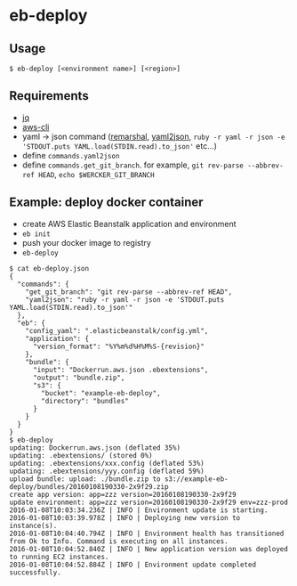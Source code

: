 # eb-deploy

## Usage

```
$ eb-deploy [<environment name>] [<region>]
```

## Requirements

- [jq](https://github.com/stedolan/jq)
- [aws-cli](https://github.com/aws/aws-cli)
- yaml -> json command ([remarshal](https://github.com/dbohdan/remarshal), [yaml2json](https://github.com/dbohdan/remarshal), `ruby -r yaml -r json -e 'STDOUT.puts YAML.load(STDIN.read).to_json'` etc...)
- define `commands.yaml2json`
- define `commands.get_git_branch`. for example, `git rev-parse --abbrev-ref HEAD`, `echo $WERCKER_GIT_BRANCH`

## Example: deploy docker container

- create AWS Elastic Beanstalk application and environment
- `eb init`
- push your docker image to registry
- `eb-deploy`

```
$ cat eb-deploy.json
{
  "commands": {
    "get_git_branch": "git rev-parse --abbrev-ref HEAD",
    "yaml2json": "ruby -r yaml -r json -e 'STDOUT.puts YAML.load(STDIN.read).to_json'"
  },
  "eb": {
    "config_yaml": ".elasticbeanstalk/config.yml",
    "application": {
      "version_format": "%Y%m%d%H%M%S-{revision}"
    },
    "bundle": {
      "input": "Dockerrun.aws.json .ebextensions",
      "output": "bundle.zip",
      "s3": {
        "bucket": "example-eb-deploy",
        "directory": "bundles"
      }
    }
  }
}
$ eb-deploy
updating: Dockerrun.aws.json (deflated 35%)
updating: .ebextensions/ (stored 0%)
updating: .ebextensions/xxx.config (deflated 53%)
updating: .ebextensions/yyy.config (deflated 59%)
upload bundle: upload: ./bundle.zip to s3://example-eb-deploy/bundles/20160108190330-2x9f29.zip
create app version: app=zzz version=20160108190330-2x9f29
update environment: app=zzz version=20160108190330-2x9f29 env=zzz-prod
2016-01-08T10:03:34.236Z | INFO | Environment update is starting.
2016-01-08T10:03:39.978Z | INFO | Deploying new version to instance(s).
2016-01-08T10:04:40.794Z | INFO | Environment health has transitioned from Ok to Info. Command is executing on all instances.
2016-01-08T10:04:52.840Z | INFO | New application version was deployed to running EC2 instances.
2016-01-08T10:04:52.884Z | INFO | Environment update completed successfully.
```
